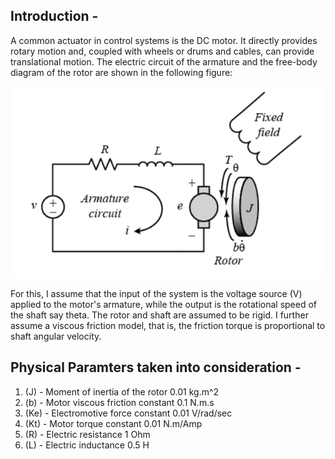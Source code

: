 ## Introduction - 
A common actuator in control systems is the DC motor. It directly provides rotary motion and, coupled with wheels or drums and cables, can provide translational motion. The electric circuit of the armature and the free-body diagram of the rotor are shown in the following figure:

![image used](https://github.com/souvik0306/DC-Motor-speed-control-using-Simulink/blob/master/Armature.jpg?raw=true)

For this, I assume that the input of the system is the voltage source (V) applied to the motor's armature, while the output is the rotational speed of the shaft say theta. The rotor and shaft are assumed to be rigid.  I further assume a viscous friction model, that is, the friction torque is proportional to shaft angular velocity.

## Physical Paramters taken into consideration - 
1) (J) - Moment of inertia of the rotor     0.01 kg.m^2
2) (b) - Motor viscous friction constant    0.1 N.m.s
3) (Ke) - Electromotive force constant       0.01 V/rad/sec
4) (Kt) - Motor torque constant              0.01 N.m/Amp
5) (R) - Electric resistance                1 Ohm
6) (L) - Electric inductance                0.5 H
